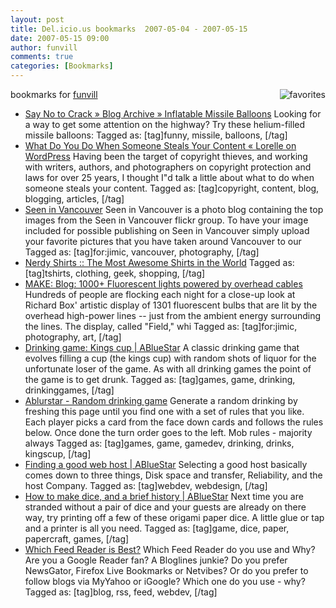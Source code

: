 ```yaml
---
layout: post
title: Del.icio.us bookmarks  2007-05-04 - 2007-05-15
date: 2007-05-15 09:00
author: funvill
comments: true
categories: [Bookmarks]
---
```

bookmarks for <a href="http://del.icio.us/funvill"> funvill</a>
<a href="http://del.icio.us/funvill"> <img src="http://blog.abluestar.com/public/uploads/2007/03/favorites_icon.thumbnail.jpg" alt="favorites" align="right" /></a>
<ul>
	<li><a href="http://www.saynotocrack.com/index.php/2007/05/03/inflatable-missile-balloons/" title="http://www.saynotocrack.com/index.php/2007/05/03/inflatable-missile-balloons/">Say No to Crack » Blog Archive » Inflatable Missile Balloons</a>
Looking for a way to get some attention on the highway? Try these helium-filled missile balloons: Tagged as: [tag]funny, missile, balloons, [/tag]</li>
	<li><a href="http://lorelle.wordpress.com/2006/04/10/what-do-you-do-when-someone-steals-your-content/" title="http://lorelle.wordpress.com/2006/04/10/what-do-you-do-when-someone-steals-your-content/">What Do You Do When Someone Steals Your Content « Lorelle on WordPress</a>
Having been the target of copyright thieves, and working with writers, authors, and photographers on copyright protection and laws for over 25 years, I thought I&quot;d talk a little about what to do when someone steals your content. Tagged as: [tag]copyright, content, blog, blogging, articles, [/tag]</li>
	<li><a href="http://www.seeninvancouver.com/" title="http://www.seeninvancouver.com/">Seen in Vancouver</a>
Seen in Vancouver is a photo blog containing the top images from the Seen in Vancouver flickr group. To have your image included for possible publishing on Seen in Vancouver simply upload your favorite pictures that you have taken around Vancouver to our Tagged as: [tag]for:jimic, vancouver, photography, [/tag]</li>
	<li><a href="http://www.nerdyshirts.com/default.aspx" title="http://www.nerdyshirts.com/default.aspx">Nerdy Shirts :: The Most Awesome Shirts in the World</a>
Tagged as: [tag]tshirts, clothing, geek, shopping, [/tag]</li>
	<li><a href="http://www.makezine.com/blog/archive/2007/05/1000_flouresent_lights_po.html?CMP=OTC-0D6B48984890" title="http://www.makezine.com/blog/archive/2007/05/1000_flouresent_lights_po.html?CMP=OTC-0D6B48984890">MAKE: Blog: 1000+ Fluorescent lights powered by overhead cables</a>
Hundreds of people are flocking each night for a close-up look at Richard Box' artistic display of 1301 fluorescent bulbs that are lit by the overhead high-power lines -- just from the ambient energy surrounding the lines. The display, called "Field," whi Tagged as: [tag]for:jimic, photography, art, [/tag]</li>
	<li><a href="http://blog.abluestar.com/drinking-game-kings-cup/" title="http://blog.abluestar.com/drinking-game-kings-cup/">Drinking game: Kings cup | ABlueStar</a>
A classic drinking game that evolves filling a cup (the kings cup) with random shots of liquor for the unfortunate loser of the game. As with all drinking games the point of the game is to get drunk. Tagged as: [tag]games, game, drinking, drinkinggames, [/tag]</li>
	<li><a href="http://www.abluestar.com/utilities/drinking_game/" title="http://www.abluestar.com/utilities/drinking_game/">Ablurstar - Random drinking game</a>
Generate a random drinking by freshing this page until you find one with a set of rules that you like. Each player picks a card from the face down cards and follows the rules below. Once done the turn order goes to the left. Mob rules - majority always Tagged as: [tag]games, game, gamedev, drinking, drinks, kingscup, [/tag]</li>
	<li><a href="http://blog.abluestar.com/finding-a-good-web-host/" title="http://blog.abluestar.com/finding-a-good-web-host/">Finding a good web host | ABlueStar</a>
Selecting a good host basically comes down to three things, Disk space and transfer, Reliability, and the host Company. Tagged as: [tag]webdev, webdesign, [/tag]</li>
	<li><a href="http://blog.abluestar.com/how-to-make-dice-and-a-brief-history/" title="http://blog.abluestar.com/how-to-make-dice-and-a-brief-history/">How to make dice, and a brief history | ABlueStar</a>
Next time you are stranded without a pair of dice and your guests are already on there way, try printing off a few of these origami paper dice. A little glue or tap and a printer is all you need. Tagged as: [tag]game, dice, paper, papercraft, games, [/tag]</li>
	<li><a href="http://www.problogger.net/archives/2007/05/13/which-feed-reader-is-best/" title="http://www.problogger.net/archives/2007/05/13/which-feed-reader-is-best/">Which Feed Reader is Best?</a>
Which Feed Reader do you use and Why? Are you a Google Reader fan? A Bloglines junkie? Do you prefer NewsGator, Firefox Live Bookmarks or Netvibes? Or do you prefer to follow blogs via MyYahoo or iGoogle? Which one do you use - why? Tagged as: [tag]blog, rss, feed, webdev, [/tag]</li>
</ul>
